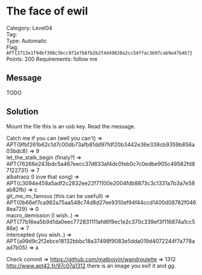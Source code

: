 # The face of ewil

Category: Level04  
Tag:   
Type: Automatic  
Flag: `APT{2713e1f94bf398c3bcc971e7b8fb2b2f4d49820a2cc54ffac3697cab9e47b4b7}`  
Points: 200
Requirements: follow me

## Message

TODO


## Solution

 Mount the file this is an usb key.
 Read the message.

Catch me if you can (well you can't) => APT{9fbf261b62c1d7c00db73afb81dd97fdf20b3442e36e338cb9359b856a03bdc8} => 9  
let_the_stalk_begin (finaly?) => APT{76266e243bdc5a467eecc37d633af4dc0feb0c7c0edbe905c49582fd87122731} => 7  
albatraoz (I love that song) => APT{c3094e458a5adf2c2832ee22f71100e2004fdb8873c3c1331a7b3a7e58ab82fb} => c  
git_me_im_famous (this can be usefull) => APT{0b66ef7ca982a75aa548c74d8d27ee9310ef94f44ccd1400d08782f0468ea729} => 0  
macro_demission (I wish..) => APT{77b16ea5b9d1da0eec772831111afd6f9ec1e2c370c339ef3f116874a1cc586e} => 7  
intercepted (you wish..) => APT{a99d9c2f2ebce18132bbbc18a37498f9083e5dda019d4072244f7a778aad7b05} => a  

Check commit => https://github.com/matboivin/wandroulette => 1312  
http://www.apt42.fr/97c07a1312 there is an image you exif it and gg.
